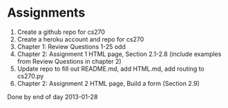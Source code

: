 Assignments
===========

1. Create a github repo for cs270
1. Create a heroku account and repo for cs270
1. Chapter 1: Review Questions 1-25 odd
1. Chapter 2: Assignment 1 HTML page, Section 2.1-2.8 (include examples from Review Questions in chapter 2)
1. Update repo to fill out README.md, add HTML.md, add routing to cs270.py
1. Chapter 2: Assignment 2 HTML page, Build a form (Section 2.9)

Done by end of day 2013-01-28

